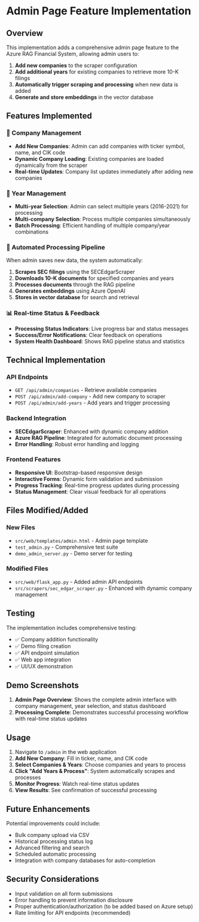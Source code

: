 # Admin Page Feature Implementation

## Overview
This implementation adds a comprehensive admin page feature to the Azure RAG Financial System, allowing admin users to:

1. **Add new companies** to the scraper configuration
2. **Add additional years** for existing companies to retrieve more 10-K filings
3. **Automatically trigger scraping and processing** when new data is added
4. **Generate and store embeddings** in the vector database

## Features Implemented

### 🏢 Company Management
- **Add New Companies**: Admin can add companies with ticker symbol, name, and CIK code
- **Dynamic Company Loading**: Existing companies are loaded dynamically from the scraper
- **Real-time Updates**: Company list updates immediately after adding new companies

### 📅 Year Management  
- **Multi-year Selection**: Admin can select multiple years (2016-2021) for processing
- **Multi-company Selection**: Process multiple companies simultaneously
- **Batch Processing**: Efficient handling of multiple company/year combinations

### 🔄 Automated Processing Pipeline
When admin saves new data, the system automatically:
1. **Scrapes SEC filings** using the SECEdgarScraper
2. **Downloads 10-K documents** for specified companies and years
3. **Processes documents** through the RAG pipeline
4. **Generates embeddings** using Azure OpenAI
5. **Stores in vector database** for search and retrieval

### 📊 Real-time Status & Feedback
- **Processing Status Indicators**: Live progress bar and status messages
- **Success/Error Notifications**: Clear feedback on operations
- **System Health Dashboard**: Shows RAG pipeline status and statistics

## Technical Implementation

### API Endpoints
- `GET /api/admin/companies` - Retrieve available companies
- `POST /api/admin/add-company` - Add new company to scraper
- `POST /api/admin/add-years` - Add years and trigger processing

### Backend Integration
- **SECEdgarScraper**: Enhanced with dynamic company addition
- **Azure RAG Pipeline**: Integrated for automatic document processing
- **Error Handling**: Robust error handling and logging

### Frontend Features
- **Responsive UI**: Bootstrap-based responsive design
- **Interactive Forms**: Dynamic form validation and submission
- **Progress Tracking**: Real-time progress updates during processing
- **Status Management**: Clear visual feedback for all operations

## Files Modified/Added

### New Files
- `src/web/templates/admin.html` - Admin page template
- `test_admin.py` - Comprehensive test suite
- `demo_admin_server.py` - Demo server for testing

### Modified Files
- `src/web/flask_app.py` - Added admin API endpoints
- `src/scrapers/sec_edgar_scraper.py` - Enhanced with dynamic company management

## Testing

The implementation includes comprehensive testing:
- ✅ Company addition functionality
- ✅ Demo filing creation
- ✅ API endpoint simulation
- ✅ Web app integration
- ✅ UI/UX demonstration

## Demo Screenshots

1. **Admin Page Overview**: Shows the complete admin interface with company management, year selection, and status dashboard
2. **Processing Complete**: Demonstrates successful processing workflow with real-time status updates

## Usage

1. Navigate to `/admin` in the web application
2. **Add New Company**: Fill in ticker, name, and CIK code
3. **Select Companies & Years**: Choose companies and years to process
4. **Click "Add Years & Process"**: System automatically scrapes and processes
5. **Monitor Progress**: Watch real-time status updates
6. **View Results**: See confirmation of successful processing

## Future Enhancements

Potential improvements could include:
- Bulk company upload via CSV
- Historical processing status log
- Advanced filtering and search
- Scheduled automatic processing
- Integration with company databases for auto-completion

## Security Considerations

- Input validation on all form submissions
- Error handling to prevent information disclosure
- Proper authentication/authorization (to be added based on Azure setup)
- Rate limiting for API endpoints (recommended)